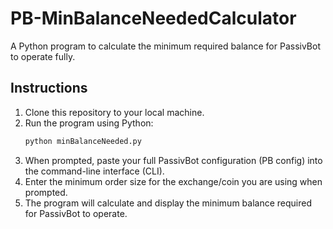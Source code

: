 # PB-MinBalanceNeededCalculator
A Python program to calculate the minimum required balance for PassivBot to operate fully.

## Instructions

1. Clone this repository to your local machine.
2. Run the program using Python:
   ```bash
   python minBalanceNeeded.py
3. When prompted, paste your full PassivBot configuration (PB config) into the command-line interface (CLI).
4. Enter the minimum order size for the exchange/coin you are using when prompted.
5. The program will calculate and display the minimum balance required for PassivBot to operate.
